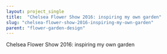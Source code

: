 ```yaml
---
layout: project_single
title:  "Chelsea Flower Show 2016: inspiring my own garden"
slug: "chelsea-flower-show-2016-inspiring-my-own-garden"
parent: "flower-garden-design"
---
```

Chelsea Flower Show 2016: inspiring my own garden